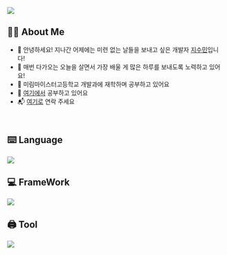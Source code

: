 

<a href="https://github.com/devxb/gitanimals">
  <img src="https://render.gitanimals.org/farms/{cuzurmyhabit}"/>
</a>

<h2 align="left">👨‍💻 About Me</h2>

- 🤗 안녕하세요! 지나간 어제에는 미련 없는 날들을 보내고 싶은 개발자 [지수민](https://instagram.com/izowuiw)입니다!
- 🐋 매번 다가오는 오늘을 살면서 가장 배울 게 많은 하루를 보내도록 노력하고 있어요!
- 🏫 미림마이스터고등학교 개발과에 재학하며 공부하고 있어요
- 📑 [여기에서](https://velog.io/@cuzurmyhabit/posts) 공부하고 있어요
- 📬 [여기로](mailto:s2472@e-mirim.hs.kr) 연락 주세요
  
<br>

## ⌨️ Language
<div style="text-align: left;">
    <img src="https://skillicons.dev/icons?i=java,html,css,js,dart" />
</div>

## 💻 FrameWork
<div style="text-align: left;">
    <img src="https://skillicons.dev/icons?i=spring,react,flutter" />
</div>

## 🖨️ Tool
<div style="text-align: left;">
    <img src="https://skillicons.dev/icons?i=eclipse,idea,vscode,github,figma,discord" />
</div>

